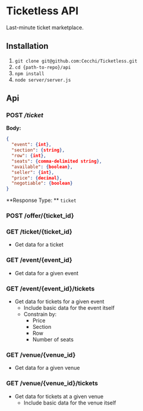 # Ticketless API
Last-minute ticket marketplace.

## Installation

1. `git clone git@github.com:Cecchi/Ticketless.git`
2. `cd {path-to-repo}/api`
3. `npm install`
4. `node server/server.js`

## Api

### POST */ticket*
**Body:**

```json
{
  "event": {int},
  "section": {string},
  "row": {int},
  "seats": {comma-delimited string},
  "available": {boolean},
  "seller": {int},
  "price": {decimal},
  "negotiable": {boolean}
}
```
**Response Type: **
```ticket```

### POST /offer/{ticket_id}

### GET /ticket/{ticket_id}
  * Get data for a ticket

### GET /event/{event_id}
  * Get data for a given event

### GET /event/{event_id}/tickets
  * Get data for tickets for a given event
    * Include basic data for the event itself
    * Constrain by:
      * Price
      * Section
      * Row
      * Number of seats

### GET /venue/{venue_id}
  * Get data for a given venue

### GET /venue/{venue_id}/tickets
  * Get data for tickets at a given venue
    * Include basic data for the venue itself